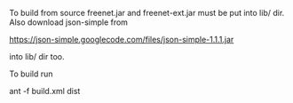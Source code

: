 To build from source freenet.jar and freenet-ext.jar must be put into lib/ dir.
Also download json-simple from

https://json-simple.googlecode.com/files/json-simple-1.1.1.jar

into lib/ dir too. 

To build run 

ant -f build.xml dist
